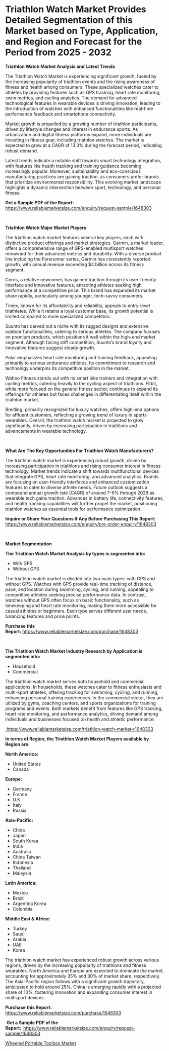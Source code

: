 <p><h1>Triathlon Watch Market Provides Detailed Segmentation of this Market based on Type, Application, and Region and Forecast for the Period from 2025 - 2032</h1></p><p><strong>Triathlon Watch Market Analysis and Latest Trends</strong></p>
<p><p>The Triathlon Watch Market is experiencing significant growth, fueled by the increasing popularity of triathlon events and the rising awareness of fitness and health among consumers. These specialized watches cater to athletes by providing features such as GPS tracking, heart rate monitoring, swim metrics, and cycling analytics. The demand for advanced technological features in wearable devices is driving innovation, leading to the introduction of watches with enhanced functionalities like real-time performance feedback and smartphone connectivity.</p><p>Market growth is propelled by a growing number of triathlon participants, driven by lifestyle changes and interest in endurance sports. As urbanization and digital fitness platforms expand, more individuals are investing in fitness gear, including triathlon watches. The market is expected to grow at a CAGR of 13.3% during the forecast period, indicating robust demand. </p><p>Latest trends indicate a notable shift towards smart technology integration, with features like health tracking and training guidance becoming increasingly popular. Moreover, sustainability and eco-conscious manufacturing practices are gaining traction, as consumers prefer brands that prioritize environmental responsibility. This evolving market landscape highlights a dynamic intersection between sport, technology, and personal fitness.</p></p>
<p><strong>Get a Sample PDF of the Report:&nbsp;</strong> <a href="https://www.reliablemarketsize.com/enquiry/request-sample/1648303?utm_campaign=2799&utm_medium=2&utm_source=Github&utm_content=ia&utm_term=28022025&utm_id=triathlon-watch">https://www.reliablemarketsize.com/enquiry/request-sample/1648303</a></p>
<p>&nbsp;</p>
<p><strong>Triathlon Watch Major Market Players</strong></p>
<p><p>The triathlon watch market features several key players, each with distinctive product offerings and market strategies. Garmin, a market leader, offers a comprehensive range of GPS-enabled multisport watches renowned for their advanced metrics and durability. With a diverse product line including the Forerunner series, Garmin has consistently reported growth, with annual revenue exceeding $4 billion across its fitness segment.</p><p>Coros, a relative newcomer, has gained traction through its user-friendly interface and innovative features, attracting athletes seeking high performance at a competitive price. This brand has expanded its market share rapidly, particularly among younger, tech-savvy consumers.</p><p>Timex, known for its affordability and reliability, appeals to entry-level triathletes. While it retains a loyal customer base, its growth potential is limited compared to more specialized competitors.</p><p>Suunto has carved out a niche with its rugged designs and extensive outdoor functionalities, catering to serious athletes. The company focuses on premium products, which positions it well within the high-end market segment. Although facing stiff competition, Suunto’s brand loyalty and innovative features suggest steady growth.</p><p>Polar emphasizes heart rate monitoring and training feedback, appealing primarily to serious endurance athletes. Its commitment to research and technology underpins its competitive position in the market.</p><p>Wahoo Fitness stands out with its smart bike trainers and integration with cycling metrics, catering heavily to the cycling aspect of triathlons. Fitbit, while more focused on the general fitness sector, continues to expand its offerings for athletes but faces challenges in differentiating itself within the triathlon market.</p><p>Breitling, primarily recognized for luxury watches, offers high-end options for affluent customers, reflecting a growing trend of luxury in sports wearables. Overall, the triathlon watch market is projected to grow significantly, driven by increasing participation in triathlons and advancements in wearable technology.</p></p>
<p>&nbsp;</p>
<p><strong>What Are The Key Opportunities For Triathlon Watch Manufacturers?</strong></p>
<p><p>The triathlon watch market is experiencing robust growth, driven by increasing participation in triathlons and rising consumer interest in fitness technology. Market trends indicate a shift towards multifunctional devices that integrate GPS, heart rate monitoring, and advanced analytics. Brands are focusing on user-friendly interfaces and enhanced customization features to cater to diverse athlete needs. Future outlook suggests a compound annual growth rate (CAGR) of around 7-9% through 2028 as wearable tech gains traction. Advances in battery life, connectivity features, and health tracking capabilities will further propel the market, positioning triathlon watches as essential tools for performance optimization.</p></p>
<p><strong>Inquire or Share Your Questions If Any Before Purchasing This Report:</strong> <a href="https://www.reliablemarketsize.com/enquiry/pre-order-enquiry/1648303?utm_campaign=2799&utm_medium=2&utm_source=Github&utm_content=ia&utm_term=28022025&utm_id=triathlon-watch">https://www.reliablemarketsize.com/enquiry/pre-order-enquiry/1648303</a></p>
<p>&nbsp;</p>
<p><strong>Market Segmentation</strong></p>
<p><strong>The Triathlon Watch Market Analysis by types is segmented into:</strong></p>
<p><ul><li>With GPS</li><li>Without GPS</li></ul></p>
<p><p>The triathlon watch market is divided into two main types: with GPS and without GPS. Watches with GPS provide real-time tracking of distance, pace, and location during swimming, cycling, and running, appealing to competitive athletes seeking precise performance data. In contrast, watches without GPS often focus on basic functionality, such as timekeeping and heart rate monitoring, making them more accessible for casual athletes or beginners. Each type serves different user needs, balancing features and price points.</p></p>
<p><strong>Purchase this Report:&nbsp;</strong><a href="https://www.reliablemarketsize.com/purchase/1648303?utm_campaign=2799&utm_medium=2&utm_source=Github&utm_content=ia&utm_term=28022025&utm_id=triathlon-watch">https://www.reliablemarketsize.com/purchase/1648303</a></p>
<p>&nbsp;</p>
<p><strong>The Triathlon Watch Market Industry Research by Application is segmented into:</strong></p>
<p><ul><li>Household</li><li>Commercial</li></ul></p>
<p><p>The triathlon watch market serves both household and commercial applications. In households, these watches cater to fitness enthusiasts and multi-sport athletes, offering tracking for swimming, cycling, and running, enhancing personal training experiences. In the commercial sector, they are utilized by gyms, coaching centers, and sports organizations for training programs and events. Both markets benefit from features like GPS tracking, heart rate monitoring, and performance analytics, driving demand among individuals and businesses focused on health and athletic performance.</p></p>
<p><a href="https://www.reliablemarketsize.com/triathlon-watch-market-r1648303?utm_campaign=2799&utm_medium=2&utm_source=Github&utm_content=ia&utm_term=28022025&utm_id=triathlon-watch">&nbsp;https://www.reliablemarketsize.com/triathlon-watch-market-r1648303</a></p>
<p><strong>In terms of Region, the Triathlon Watch Market Players available by Region are:</strong></p>
<p>
    <p> <strong> North America: </strong>
        <ul>
            <li>United States</li>
            <li>Canada</li>
        </ul>
        </p> 
    <p> <strong> Europe: </strong>
        <ul>
            <li>Germany</li>
            <li>France</li>
            <li>U.K.</li>
            <li>Italy</li>
            <li>Russia</li>
        </ul>
        </p> 
    <p> <strong> Asia-Pacific: </strong>
        <ul>
            <li>China</li>
            <li>Japan</li>
            <li>South Korea</li>
            <li>India</li>
            <li>Australia</li>
            <li>China Taiwan</li>
            <li>Indonesia</li>
            <li>Thailand</li>
            <li>Malaysia</li>
        </ul>
        </p> 
    <p> <strong> Latin America: </strong>
        <ul>
            <li>Mexico</li>
            <li>Brazil</li>
            <li>Argentina Korea</li>
            <li>Colombia</li>
        </ul>
        </p> 
    <p> <strong> Middle East & Africa: </strong>
        <ul>
            <li>Turkey</li>
            <li>Saudi</li>
            <li>Arabia</li>
            <li>UAE</li>
            <li>Korea</li>
        </ul>
    </p>
    </p>
<p><p>The triathlon watch market has experienced robust growth across various regions, driven by the increasing popularity of triathlons and fitness wearables. North America and Europe are expected to dominate the market, accounting for approximately 35% and 30% of market share, respectively. The Asia-Pacific region follows with a significant growth trajectory, anticipated to hold around 25%. China is emerging rapidly with a projected share of 10%, fostering innovation and expanding consumer interest in multisport devices.</p></p>
<p><strong>Purchase this Report: </strong><a href="https://www.reliablemarketsize.com/purchase/1648303?utm_campaign=2799&utm_medium=2&utm_source=Github&utm_content=ia&utm_term=28022025&utm_id=triathlon-watch">https://www.reliablemarketsize.com/purchase/1648303</a></p>
<p>&nbsp;<strong>Get a Sample PDF of the Report:&nbsp;&nbsp;</strong><a href="https://www.reliablemarketsize.com/enquiry/request-sample/1648303?utm_campaign=2799&utm_medium=2&utm_source=Github&utm_content=ia&utm_term=28022025&utm_id=triathlon-watch">https://www.reliablemarketsize.com/enquiry/request-sample/1648303</a></p>
<p><strong></strong></p>
<p><p><a href="https://github.com/pockettifere14/Market-Research-Report-List-1/blob/main/wheeled-portable-toolbox-market.md?utm_campaign=2799&utm_medium=2&utm_source=Github&utm_content=ia&utm_term=28022025&utm_id=triathlon-watch">Wheeled Portable Toolbox Market</a></p></p>